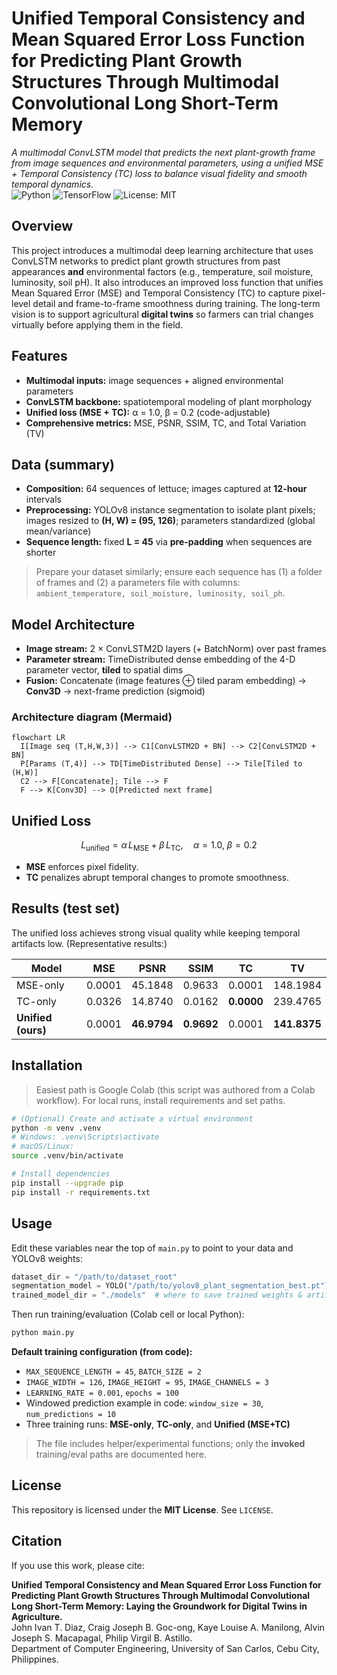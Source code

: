 # Unified Temporal Consistency and Mean Squared Error Loss Function for Predicting Plant Growth Structures Through Multimodal Convolutional Long Short-Term Memory

_A multimodal ConvLSTM model that predicts the next plant-growth frame from image sequences and environmental parameters, using a unified MSE + Temporal Consistency (TC) loss to balance visual fidelity and smooth temporal dynamics._  
![Python](https://img.shields.io/badge/Python-3.10%2B-blue)
![TensorFlow](https://img.shields.io/badge/TensorFlow-2.x-orange)
![License: MIT](https://img.shields.io/badge/License-MIT-green)

## Overview
This project introduces a multimodal deep learning architecture that uses ConvLSTM networks to predict plant growth structures from past appearances **and** environmental factors (e.g., temperature, soil moisture, luminosity, soil pH). It also introduces an improved loss function that unifies Mean Squared Error (MSE) and Temporal Consistency (TC) to capture pixel-level detail and frame-to-frame smoothness during training. The long-term vision is to support agricultural **digital twins** so farmers can trial changes virtually before applying them in the field.

## Features
- **Multimodal inputs:** image sequences + aligned environmental parameters  
- **ConvLSTM backbone:** spatiotemporal modeling of plant morphology  
- **Unified loss (MSE + TC):** α = 1.0, β = 0.2 (code-adjustable)  
- **Comprehensive metrics:** MSE, PSNR, SSIM, TC, and Total Variation (TV)

## Data (summary)
- **Composition:** 64 sequences of lettuce; images captured at **12-hour** intervals  
- **Preprocessing:** YOLOv8 instance segmentation to isolate plant pixels; images resized to **(H, W) = (95, 126)**; parameters standardized (global mean/variance)  
- **Sequence length:** fixed **L = 45** via **pre-padding** when sequences are shorter

> Prepare your dataset similarly; ensure each sequence has (1) a folder of frames and (2) a parameters file with columns: `ambient_temperature, soil_moisture, luminosity, soil_ph`.

## Model Architecture
- **Image stream:** 2 × ConvLSTM2D layers (+ BatchNorm) over past frames  
- **Parameter stream:** TimeDistributed dense embedding of the 4-D parameter vector, **tiled** to spatial dims  
- **Fusion:** Concatenate (image features ⊕ tiled param embedding) → **Conv3D** → next-frame prediction (sigmoid)

### Architecture diagram (Mermaid)
```mermaid
flowchart LR
  I[Image seq (T,H,W,3)] --> C1[ConvLSTM2D + BN] --> C2[ConvLSTM2D + BN]
  P[Params (T,4)] --> TD[TimeDistributed Dense] --> Tile[Tiled to (H,W)]
  C2 --> F[Concatenate]; Tile --> F
  F --> K[Conv3D] --> O[Predicted next frame]
```

## Unified Loss
$$
L_{\text{unified}} = \alpha\,L_{\text{MSE}} + \beta\,L_{\text{TC}},\quad \alpha=1.0,\ \beta=0.2
$$
- **MSE** enforces pixel fidelity.  
- **TC** penalizes abrupt temporal changes to promote smoothness.

## Results (test set)
The unified loss achieves strong visual quality while keeping temporal artifacts low. (Representative results:)

| Model              | MSE      | PSNR    | SSIM   | TC        | TV       |
|--------------------|----------|---------|--------|-----------|----------|
| MSE-only           | 0.0001   | 45.1848 | 0.9633 | 0.0001    | 148.1984 |
| TC-only            | 0.0326   | 14.8740 | 0.0162 | **0.0000**| 239.4765 |
| **Unified (ours)** | 0.0001   | **46.9794** | **0.9692** | 0.0001    | **141.8375** |

## Installation
> Easiest path is Google Colab (this script was authored from a Colab workflow). For local runs, install requirements and set paths.

```bash
# (Optional) Create and activate a virtual environment
python -m venv .venv
# Windows: .venv\Scripts\activate
# macOS/Linux:
source .venv/bin/activate

# Install dependencies
pip install --upgrade pip
pip install -r requirements.txt
```

## Usage
Edit these variables near the top of `main.py` to point to your data and YOLOv8 weights:
```python
dataset_dir = "/path/to/dataset_root"
segmentation_model = YOLO("/path/to/yolov8_plant_segmentation_best.pt")
trained_model_dir = "./models"  # where to save trained weights & artifacts
```

Then run training/evaluation (Colab cell or local Python):
```bash
python main.py
```

**Default training configuration (from code):**
- `MAX_SEQUENCE_LENGTH = 45`, `BATCH_SIZE = 2`  
- `IMAGE_WIDTH = 126`, `IMAGE_HEIGHT = 95`, `IMAGE_CHANNELS = 3`  
- `LEARNING_RATE = 0.001`, `epochs = 100`  
- Windowed prediction example in code: `window_size = 30`, `num_predictions = 10`  
- Three training runs: **MSE-only**, **TC-only**, and **Unified (MSE+TC)**

> The file includes helper/experimental functions; only the **invoked** training/eval paths are documented here.

## License
This repository is licensed under the **MIT License**. See `LICENSE`.

## Citation
If you use this work, please cite:

**Unified Temporal Consistency and Mean Squared Error Loss Function for Predicting Plant Growth Structures Through Multimodal Convolutional Long Short-Term Memory: Laying the Groundwork for Digital Twins in Agriculture.**  
John Ivan T. Diaz, Craig Joseph B. Goc-ong, Kaye Louise A. Manilong, Alvin Joseph S. Macapagal, Philip Virgil B. Astillo.  
Department of Computer Engineering, University of San Carlos, Cebu City, Philippines.